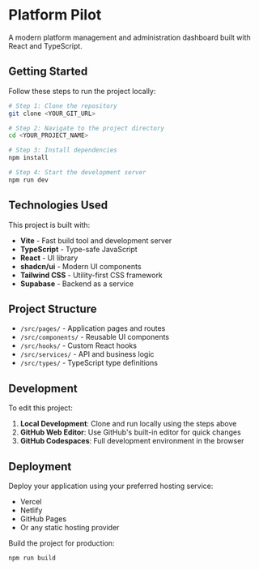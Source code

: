 # Platform Pilot

A modern platform management and administration dashboard built with React and TypeScript.

## Getting Started

Follow these steps to run the project locally:

```sh
# Step 1: Clone the repository
git clone <YOUR_GIT_URL>

# Step 2: Navigate to the project directory
cd <YOUR_PROJECT_NAME>

# Step 3: Install dependencies
npm install

# Step 4: Start the development server
npm run dev
```

## Technologies Used

This project is built with:

- **Vite** - Fast build tool and development server
- **TypeScript** - Type-safe JavaScript
- **React** - UI library
- **shadcn/ui** - Modern UI components
- **Tailwind CSS** - Utility-first CSS framework
- **Supabase** - Backend as a service

## Project Structure

- `/src/pages/` - Application pages and routes
- `/src/components/` - Reusable UI components
- `/src/hooks/` - Custom React hooks
- `/src/services/` - API and business logic
- `/src/types/` - TypeScript type definitions

## Development

To edit this project:

1. **Local Development**: Clone and run locally using the steps above
2. **GitHub Web Editor**: Use GitHub's built-in editor for quick changes
3. **GitHub Codespaces**: Full development environment in the browser

## Deployment

Deploy your application using your preferred hosting service:

- Vercel
- Netlify
- GitHub Pages
- Or any static hosting provider

Build the project for production:

```sh
npm run build
```